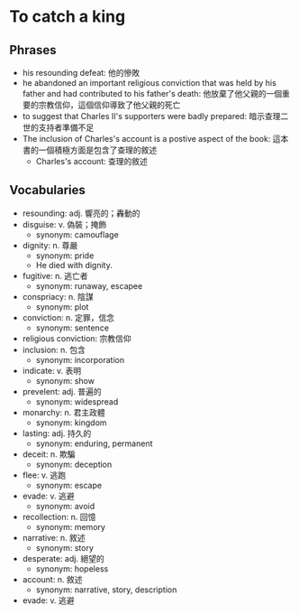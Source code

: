 # To catch a king

## Phrases

- his resounding defeat: 他的慘敗
- he abandoned an important religious conviction that was held by his father and had contributed to his father's death: 他放棄了他父親的一個重要的宗教信仰，這個信仰導致了他父親的死亡
-  to suggest that Charles II's supporters were badly prepared: 暗示查理二世的支持者準備不足
- The inclusion of Charles's account is a postive aspect of the book: 這本書的一個積極方面是包含了查理的敘述
  -  Charles's account: 查理的敘述

## Vocabularies

- resounding: adj. 響亮的；轟動的
- disguise: v. 偽裝；掩飾
  - synonym: camouflage
- dignity: n. 尊嚴
  - synonym: pride
  - He died with dignity.
- fugitive: n. 逃亡者
  - synonym: runaway, escapee
- conspriacy: n. 陰謀
  - synonym: plot
- conviction: n. 定罪，信念
  - synonym: sentence
- religious conviction: 宗教信仰
- inclusion: n. 包含
  - synonym: incorporation
- indicate: v. 表明
  - synonym: show
- prevelent: adj. 普遍的
  - synonym: widespread
- monarchy: n. 君主政體
  - synonym: kingdom
- lasting: adj. 持久的
  - synonym: enduring, permanent
- deceit: n. 欺騙
  - synonym: deception
- flee: v. 逃跑
  - synonym: escape
- evade: v. 逃避
  - synonym: avoid
- recollection: n. 回憶
  - synonym: memory
- narrative: n. 敘述
  - synonym: story
- desperate: adj. 絕望的
  - synonym: hopeless
- account: n. 敘述
  - synonym: narrative, story, description
- evade: v. 逃避